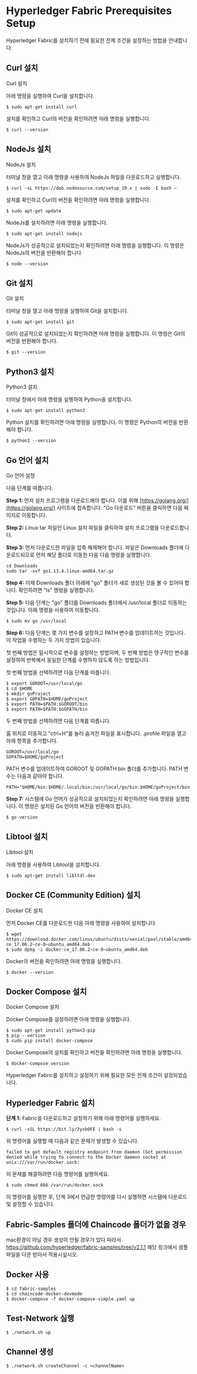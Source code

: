 # Hyperledger Fabric Prerequisites Setup

Hyperledger Fabric를 설치하기 전에 필요한 전제 조건을 설정하는 방법을 안내합니다.

## Curl 설치

Curl 설치

아래 명령을 실행하여 Curl을 설치합니다.

```
$ sudo apt-get install curl
```

설치를 확인하고 Curl의 버전을 확인하려면 아래 명령을 실행합니다.

```
$ curl --version
```

## NodeJs 설치

NodeJs 설치

터미널 창을 열고 아래 명령을 사용하여 NodeJs 파일을 다운로드하고 실행합니다.

```
$ curl -sL https://deb.nodesource.com/setup_10.x | sudo -E bash –
```

설치를 확인하고 Curl의 버전을 확인하려면 아래 명령을 실행합니다.

```
$ sudo apt-get update
```

NodeJs를 설치하려면 아래 명령을 실행합니다.

```
$ sudo apt-get install nodejs
```

NodeJs가 성공적으로 설치되었는지 확인하려면 아래 명령을 실행합니다. 이 명령은 NodeJs의 버전을 반환해야 합니다.

```
$ node --version
```

## Git 설치

Git 설치

터미널 창을 열고 아래 명령을 실행하여 Git을 설치합니다.

```
$ sudo apt-get install git
```

Git이 성공적으로 설치되었는지 확인하려면 아래 명령을 실행합니다. 이 명령은 Git의 버전을 반환해야 합니다.

```
$ git --version
```

## Python3 설치

Python3 설치

터미널 창에서 아래 명령을 실행하여 Python을 설치합니다.

```
$ sudo apt-get install python3
```

Python 설치를 확인하려면 아래 명령을 실행합니다. 이 명령은 Python의 버전을 반환해야 합니다.

```
$ python3 --version
```

## Go 언어 설치

Go 언어 설정

다음 단계를 따릅니다.

**Step 1:** 먼저 설치 프로그램을 다운로드해야 합니다. 이를 위해 [https://golang.org/](https://golang.org/) 사이트에 접속합니다. "Go 다운로드" 버튼을 클릭하면 다음 페이지로 이동합니다.

**Step 2:** Linux tar 파일인 Linux 설치 파일을 클릭하여 설치 프로그램을 다운로드합니다.

**Step 3:** 먼저 다운로드한 파일을 압축 해제해야 합니다. 파일은 Downloads 폴더에 다운로드되므로 먼저 해당 폴더로 이동한 다음 다음 명령을 실행합니다.

```
cd Downloads
sudo tar -xvf go1.13.4.linux-amd64.tar.gz
```

**Step 4:** 이제 Downloads 폴더 아래에 "go" 폴더가 새로 생성된 것을 볼 수 있어야 합니다. 확인하려면 "ls" 명령을 실행합니다.

**Step 5:** 다음 단계는 "go" 폴더를 Downloads 폴더에서 /usr/local 폴더로 이동하는 것입니다. 아래 명령을 사용하여 이동합니다.
```
$ sudo mv go /usr/local
```
**Step 6:** 다음 단계는 몇 가지 변수를 설정하고 PATH 변수를 업데이트하는 것입니다. 이 작업을 수행하는 두 가지 방법이 있습니다.

첫 번째 방법은 일시적으로 변수를 설정하는 방법이며, 두 번째 방법은 영구적인 변수를 설정하여 반복해서 동일한 단계를 수행하지 않도록 하는 방법입니다.

첫 번째 방법을 선택하려면 다음 단계를 따릅니다.

```
$ export GOROOT=/usr/local/go
$ cd $HOME
$ mkdir goProject
$ export GOPATH=$HOME/goProject
$ export PATH=$PATH:$GOROOT/bin
$ export PATH=$PATH:$GOPATH/bin
```

두 번째 방법을 선택하려면 다음 단계를 따릅니다.

홈 위치로 이동하고 "ctrl+H"를 눌러 숨겨진 파일을 표시합니다.
.profile 파일을 열고 아래 항목을 추가합니다.

```
GOROOT=/usr/local/go
GOPATH=$HOME/goProject
```

PATH 변수를 업데이트하여 GOROOT 및 GOPATH bin 폴더를 추가합니다. PATH 변수는 다음과 같아야 합니다.
```
PATH="$HOME/bin:$HOME/.local/bin:/usr/local/go/bin:$HOME/goProject/bin:$PATH"
```

**Step 7:** 시스템에 Go 언어가 성공적으로 설치되었는지 확인하려면 아래 명령을 실행합니다. 이 명령은 설치된 Go 언어의 버전을 반환해야 합니다.

```
$ go version
```

## Libtool 설치

Libtool 설치

아래 명령을 사용하여 Libtool을 설치합니다.

```
$ sudo apt-get install libltdl-dev
```

## Docker CE (Community Edition) 설치

Docker CE 설치

먼저 Docker CE를 다운로드한 다음 아래 명령을 사용하여 설치합니다.

```
$ wget https://download.docker.com/linux/ubuntu/dists/xenial/pool/stable/amd64/docker-ce_17.06.2~ce-0~ubuntu_amd64.deb
$ sudo dpkg -i docker-ce_17.06.2~ce-0~ubuntu_amd64.deb
```

Docker의 버전을 확인하려면 아래 명령을 실행합니다.

```
$ docker --version
```

## Docker Compose 설치

Docker Compose 설치

Docker Compose를 설정하려면 아래 명령을 실행합니다.

```
$ sudo apt-get install python3-pip
$ pip --version
$ sudo pip install docker-compose
```

Docker Compose의 설치를 확인하고 버전을 확인하려면 아래 명령을 실행합니다.

```
$ docker-compose version
```

Hyperledger Fabric를 설치하고 설정하기 위해 필요한 모든 전제 조건이 설정되었습니다.

## Hyperledger Fabric 설치

**단계 1:** Fabric을 다운로드하고 설정하기 위해 아래 명령어를 실행하세요.
```
$ curl -sSL https://bit.ly/2ysbOFE | bash -s
```

위 명령어를 실행할 때 다음과 같은 문제가 발생할 수 있습니다.

```
failed to get default registry endpoint from daemon (Got permission denied while trying to connect to the Docker daemon socket at unix:///var/run/docker.sock:
```

이 문제를 해결하려면 다음 명령어를 실행하세요.

```
$ sudo chmod 666 /var/run/docker.sock
```

이 명령어를 실행한 후, 단계 3에서 언급한 명령어를 다시 실행하면 시스템에 다운로드 및 설정할 수 있습니다.

## Fabric-Samples 폴더에 Chaincode 폴더가 없을 경우

mac환경이 아닐 경우 생성이 안될 경우가 있다 따라서 https://github.com/hyperledger/fabric-samples/tree/v2.1.1 해당 링크에서 샘플 파일을 다운 받아서 적용시싶시오.

## Docker 사용
```
$ cd fabric-samples
$ cd chaincode-docker-devmode
$ docker-compose -f docker-compose-simple.yaml up
```

## Test-Network 실행
```
$ ./network.sh up
```

## Channel 생성
```
$ ./network.sh createChannel -c <channelName>
```